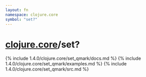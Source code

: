 ```yaml
---
layout: fn
namespace: clojure.core
symbol: "set?"
---
```


# [clojure.core](../)/set?

{% include 1.4.0/clojure.core/set_qmark/docs.md %}
{% include 1.4.0/clojure.core/set_qmark/examples.md %}
{% include 1.4.0/clojure.core/set_qmark/src.md %}

